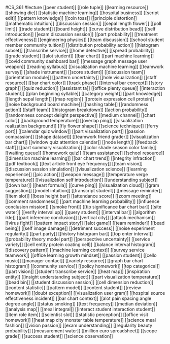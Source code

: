 #CS_361
#lecture
[[peer student]]
[[role tuple]]
[[learning resource]]
[[showing die]]
[[statistic machine learning]]
[[hospital business]]
[[script edit]]
[[pattern knowledge]]
[[coin toss]]
[[principle distortion]]
[[mathematic intuition]]
[[discussion session]]
[[sepal length flower]]
[[poll limit]]
[[trade student]]
[[board height]]
[[curve distribution bead]]
[[self introduction]]
[[exam discussion session]]
[[part probability]]
[[treatment effectiveness]]
[[engineering physics]]
[[team discussion]]
[[school student member community tuition]]
[[distribution probability action]]
[[histogram subset]]
[[transcribe service]]
[[home detective]]
[[spread probability]]
[[grade student]]
[[alot student]]
[[bar chart]]
[[part machine learning]]
[[covid community dashboard bar]]
[[message graph message user weapon]]
[[reading syllabus]]
[[visualization machine learning]]
[[teamwork survey]]
[[shade instrument]]
[[score student]]
[[discussion team]]
[[orientation module]]
[[pattern uncertainty]]
[[hole visualization]]
[[staff resource]]
[[bar chart color]]
[[track phase]]
[[interval bar concept]]
[[story graph]]
[[quiz reduction]]
[[assistant ta]]
[[office plenty queue]]
[[interaction student]]
[[plan beginning syllable]]
[[category weight]]
[[part knowledge]]
[[length sepal length]]
[[map region]]
[[protein expression cell protein]]
[[noise background board machine]]
[[hashing table]]
[[randomness action]]
[[staff team]]
[[histogram breakdown]]
[[action probability]]
[[randomness concept delight perspective]]
[[medium channel]]
[[chart color]]
[[background temperature]]
[[overlap ping]]
[[visualization realization background]]
[[fly flower shape]]
[[science technique]]
[[ferry port]]
[[calendar quiz window]]
[[part visualization part]]
[[passion compassion]]
[[shape dataset]]
[[teamwork friend grader]]
[[visualization bar chart]]
[[window quiz attention calendar]]
[[node length]]
[[feedback staff]]
[[part summary visualization]]
[[color shade season color family]]
[[waiting queue]]
[[homework quiz]]
[[team assistance]]
[[school resource]]
[[dimension machine learning]]
[[bar chart trend]]
[[integrity infraction]]
[[pdf textbook]]
[[text article front eye frequency]]
[[team vision]]
[[discussion session simulation]]
[[visualization science]]
[[learning experience]]
[[pic action]]
[[weapon message]]
[[temperature verge temperature]]
[[visualization self introduction]]
[[understanding subject]]
[[down bar]]
[[heart formula]]
[[curve ping]]
[[visualization cloud]]
[[gram suggestion]]
[[model intuition]]
[[transcript student]]
[[message reminder]]
[[item slot]]
[[boss height bar]]
[[attendance score]]
[[zoom meeting]]
[[comment randomness]]
[[part machine learning probability]]
[[influence conclusion mission]]
[[smoke front]]
[[tip significance bar chart bar]]
[[site water]]
[[verify interval up]]
[[query student]]
[[interval bar]]
[[algorithm ikle]]
[[part inference conclusion]]
[[vertical city]]
[[attack mechanism]]
[[virus fight]]
[[pattern impact story]]
[[alot game]]
[[team reminder]]
[[bead being]]
[[self image damage]]
[[detriment success]]
[[noise experiment regularity]]
[[part party]]
[[history histogram bar]]
[[top enter interval]]
[[probability theory model part]]
[[perspective uncertainty]]
[[service variety]]
[[cell entity protein coating cell]]
[[balance interval histogram]]
[[discovery pattern]]
[[machine learning context]]
[[survey service teamwork]]
[[office learning growth mindset]]
[[passion student]]
[[cello music]]
[[manager contact]]
[[variety resource]]
[[graph bar chart histogram]]
[[community service]]
[[policy homework]]
[[top categorical]]
[[part vision]]
[[student transcribe service]]
[[heat map]]
[[inspiration entity]]
[[insight understanding subject]]
[[part visualization temperature]]
[[bead bin]]
[[student discussion session]]
[[cell dimension reduction]]
[[content statistic]]
[[pattern model]]
[[content student]]
[[review homework]]
[[doubt exception]]
[[visualization user gram]]
[[hospital source effectiveness incident]]
[[bar chart context]]
[[alot pain spacing angle degree angle]]
[[status smoking]]
[[text frequency]]
[[median deviation]]
[[analysis map]]
[[meal integral]]
[[interact student interaction student]]
[[item role item]]
[[scientist slot]]
[[statistic perception]]
[[office visit homework]]
[[heat map city monster table temperature]]
[[science meal fashion]]
[[vision passion]]
[[exam understanding]]
[[regularity beauty probability]]
[[measurement water]]
[[million euro spreadsheet]]
[[scope grade]]
[[success student]]
[[science observation]]
